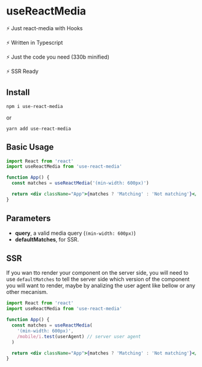 # useReactMedia

⚡ Just react-media with Hooks

⚡ Written in Typescript

⚡ Just the code you need (330b minified)

⚡ SSR Ready

## Install

`npm i use-react-media`

or

`yarn add use-react-media`

## Basic Usage

```jsx
import React from 'react'
import useReactMedia from 'use-react-media'

function App() {
  const matches = useReactMedia('(min-width: 600px)')

  return <div className="App">{matches ? 'Matching' : 'Not matching'}</div>
}
```

## Parameters

- **query**, a valid media query (`(min-width: 600px)`)
- **defaultMatches**, for SSR.

## SSR

If you wan tto render your component on the server side, you will need to use `defaultMatches` to tell the server side which version of the component you will want to render, maybe by analizing the user agent like bellow or any other mecanism.

```jsx
import React from 'react'
import useReactMedia from 'use-react-media'

function App() {
  const matches = useReactMedia(
    '(min-width: 600px)',
    /mobile/i.test(userAgent) // server user agent
  )

  return <div className="App">{matches ? 'Matching' : 'Not matching'}</div>
}
```
